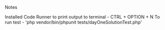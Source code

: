Notes

Installed Code Runner to print output to terminal - CTRL + OPTION + N
To run test - 'php vendor/bin/phpunit tests/dayOneSolutionTest.php'